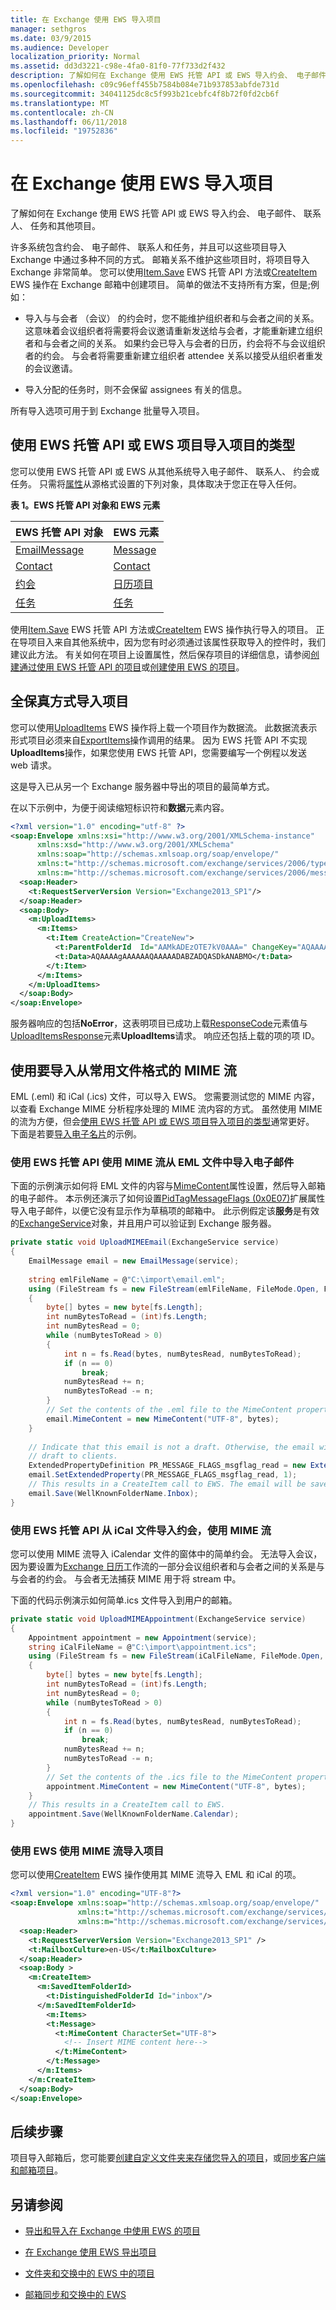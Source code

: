 ```yaml
---
title: 在 Exchange 使用 EWS 导入项目
manager: sethgros
ms.date: 03/9/2015
ms.audience: Developer
localization_priority: Normal
ms.assetid: dd3d3221-c98e-4fa0-81f0-77f733d2f432
description: 了解如何在 Exchange 使用 EWS 托管 API 或 EWS 导入约会、 电子邮件、 联系人、 任务和其他项目。
ms.openlocfilehash: c09c96eff455b7584b084e71b937853abfde731d
ms.sourcegitcommit: 34041125dc8c5f993b21cebfc4f8b72f0fd2cb6f
ms.translationtype: MT
ms.contentlocale: zh-CN
ms.lasthandoff: 06/11/2018
ms.locfileid: "19752836"
---
```

# <a name="import-items-by-using-ews-in-exchange"></a>在 Exchange 使用 EWS 导入项目

了解如何在 Exchange 使用 EWS 托管 API 或 EWS 导入约会、 电子邮件、 联系人、 任务和其他项目。
  
许多系统包含约会、 电子邮件、 联系人和任务，并且可以这些项目导入 Exchange 中通过多种不同的方式。 邮箱关系不维护这些项目时，将项目导入 Exchange 非常简单。 您可以使用[Item.Save](http://msdn.microsoft.com/en-us/library/office/microsoft.exchange.webservices.data.item.save%28v=exchg.80%29.aspx) EWS 托管 API 方法或[CreateItem](http://msdn.microsoft.com/library/78a52120-f1d0-4ed7-8748-436e554f75b6%28Office.15%29.aspx) EWS 操作在 Exchange 邮箱中创建项目。 简单的做法不支持所有方案，但是;例如： 
  
- 导入与与会者 （会议） 的约会时，您不能维护组织者和与会者之间的关系。 这意味着会议组织者将需要将会议邀请重新发送给与会者，才能重新建立组织者和与会者之间的关系。 如果约会已导入与会者的日历，约会将不与会议组织者的约会。 与会者将需要重新建立组织者 attendee 关系以接受从组织者重发的会议邀请。
    
- 导入分配的任务时，则不会保留 assignees 有关的信息。
    
所有导入选项可用于到 Exchange 批量导入项目。
  
## <a name="use-ews-managed-api-or-ews-item-types-to-import-an-item"></a>使用 EWS 托管 API 或 EWS 项目导入项目的类型
<a name="bk_importproperties"> </a>

您可以使用 EWS 托管 API 或 EWS 从其他系统导入电子邮件、 联系人、 约会或任务。 只需将[属性](properties-and-extended-properties-in-ews-in-exchange.md)从源格式设置的下列对象，具体取决于您正在导入任何。 
  
**表 1。EWS 托管 API 对象和 EWS 元素**

|**EWS 托管 API 对象**|**EWS 元素**|
|:-----|:-----|
|[EmailMessage](http://msdn.microsoft.com/en-us/library/microsoft.exchange.webservices.data.emailmessage%28v=exchg.80%29.aspx) <br/> |[Message](http://msdn.microsoft.com/library/2400b33c-43b2-4fc2-b6fb-275a99e0e810%28Office.15%29.aspx) <br/> |
|[Contact](http://msdn.microsoft.com/en-us/library/microsoft.exchange.webservices.data.contact%28v=exchg.80%29.aspx) <br/> |[Contact](http://msdn.microsoft.com/library/66bfff50-7a91-4d81-b6a0-610b9962f677%28Office.15%29.aspx) <br/> |
|[约会](http://msdn.microsoft.com/en-us/library/microsoft.exchange.webservices.data.appointment%28v=exchg.80%29.aspx) <br/> |[日历项目](http://msdn.microsoft.com/library/b0c1fd27-b6da-46e5-88b8-88f00c71ba80%28Office.15%29.aspx) <br/> |
|[任务](http://msdn.microsoft.com/en-us/library/microsoft.exchange.webservices.data.task%28v=exchg.80%29.aspx) <br/> |[任务](http://msdn.microsoft.com/library/7c84927e-db28-4c5d-b0b5-cbcc2b88d869%28Office.15%29.aspx) <br/> |
   
使用[Item.Save](http://msdn.microsoft.com/en-us/library/microsoft.exchange.webservices.data.item.save%28v=exchg.80%29.aspx) EWS 托管 API 方法或[CreateItem](http://msdn.microsoft.com/library/78a52120-f1d0-4ed7-8748-436e554f75b6%28Office.15%29.aspx) EWS 操作执行导入的项目。 正在导项目入来自其他系统中，因为您有时必须通过该属性获取导入的控件时，我们建议此方法。 有关如何在项目上设置属性，然后保存项目的详细信息，请参阅[创建通过使用 EWS 托管 API 的项目](how-to-work-with-exchange-mailbox-items-by-using-ews-in-exchange.md#bk_createewsma)或[创建使用 EWS 的项目](how-to-work-with-exchange-mailbox-items-by-using-ews-in-exchange.md#bk_createews)。
  
## <a name="import-items-with-full-fidelity"></a>全保真方式导入项目
<a name="bk_importproperties"> </a>

您可以使用[UploadItems](http://msdn.microsoft.com/library/a88cbe99-7968-454d-a545-4f92c330909f%28Office.15%29.aspx) EWS 操作将上载一个项目作为数据流。 此数据流表示形式项目必须来自[ExportItems](http://msdn.microsoft.com/library/e2846abb-0b16-4732-bbd8-038a674672f6%28Office.15%29.aspx)操作调用的结果。 因为 EWS 托管 API 不实现**UploadItems**操作，如果您使用 EWS 托管 API，您需要编写一个例程以发送 web 请求。 
  
这是导入已从另一个 Exchange 服务器中导出的项目的最简单方式。
  
在以下示例中，为便于阅读缩短标识符和**数据**元素内容。 
  
```XML
<?xml version="1.0" encoding="utf-8" ?>
<soap:Envelope xmlns:xsi="http://www.w3.org/2001/XMLSchema-instance"
      xmlns:xsd="http://www.w3.org/2001/XMLSchema"
      xmlns:soap="http://schemas.xmlsoap.org/soap/envelope/"
      xmlns:t="http://schemas.microsoft.com/exchange/services/2006/types"
      xmlns:m="http://schemas.microsoft.com/exchange/services/2006/messages">
  <soap:Header>
    <t:RequestServerVersion Version="Exchange2013_SP1"/>
  </soap:Header>
  <soap:Body>
    <m:UploadItems>
      <m:Items>
        <t:Item CreateAction="CreateNew">
          <t:ParentFolderId  Id="AAMkADEzOTE7kV0AAA=" ChangeKey="AQAAAA=="/>
          <t:Data>AQAAAAgAAAAAAQAAAAADABZADQASDkANABMO</t:Data>
        </t:Item>
      </m:Items>
    </m:UploadItems>
  </soap:Body>
</soap:Envelope>
```

服务器响应的包括**NoError**，这表明项目已成功上载[ResponseCode](http://msdn.microsoft.com/library/4b84d670-74c9-4d6d-84e7-f0a9f76f0d93%28Office.15%29.aspx)元素值与[UploadItemsResponse](http://msdn.microsoft.com/library/93044d39-4489-456a-8cce-b6d69873348f%28Office.15%29.aspx)元素**UploadItems**请求。 响应还包括上载的项的项 ID。 
  
## <a name="use-the-mime-stream-to-import-from-common-file-formats"></a>使用要导入从常用文件格式的 MIME 流
<a name="bk_importproperties"> </a>

EML (.eml) 和 iCal (.ics) 文件，可以导入 EWS。 您需要测试您的 MIME 内容，以查看 Exchange MIME 分析程序处理的 MIME 流内容的方式。 虽然使用 MIME 的流为方便，但会[使用 EWS 托管 API 或 EWS 项目导入项目的类型](#bk_importproperties)通常更好。 下面是若要[导入电子名片](http://code.msdn.microsoft.com/How-to-Import-vCard-Files-ffa0ff50)的示例。
  
### <a name="use-the-ews-managed-api-to-import-an-email-from-an-eml-file-by-using-the-mime-stream"></a>使用 EWS 托管 API 使用 MIME 流从 EML 文件中导入电子邮件

下面的示例演示如何将 EML 文件的内容与[MimeContent](http://msdn.microsoft.com/EN-US/library/microsoft.exchange.webservices.data.item.mimecontent%28v=exchg.80%29.aspx)属性设置，然后导入邮箱的电子邮件。 本示例还演示了如何设置[PidTagMessageFlags (0x0E07)](http://msdn.microsoft.com/en-us/library/office/cc839733%28v=office.15%29.aspx)扩展属性导入电子邮件，以便它没有显示作为草稿项的邮箱中。 此示例假定该**服务**是有效的[ExchangeService](http://msdn.microsoft.com/EN-US/library/microsoft.exchange.webservices.data.exchangeservice%28v=exchg.80%29.aspx)对象，并且用户可以验证到 Exchange 服务器。 
  
```cs
private static void UploadMIMEEmail(ExchangeService service)
{
    EmailMessage email = new EmailMessage(service);
    
    string emlFileName = @"C:\import\email.eml";
    using (FileStream fs = new FileStream(emlFileName, FileMode.Open, FileAccess.Read))
    {
        byte[] bytes = new byte[fs.Length];
        int numBytesToRead = (int)fs.Length;
        int numBytesRead = 0;
        while (numBytesToRead > 0)
        {
            int n = fs.Read(bytes, numBytesRead, numBytesToRead);
            if (n == 0)
                break;
            numBytesRead += n;
            numBytesToRead -= n;
        }
        // Set the contents of the .eml file to the MimeContent property.
        email.MimeContent = new MimeContent("UTF-8", bytes);
    }
    
    // Indicate that this email is not a draft. Otherwise, the email will appear as a 
    // draft to clients.
    ExtendedPropertyDefinition PR_MESSAGE_FLAGS_msgflag_read = new ExtendedPropertyDefinition(3591, MapiPropertyType.Integer);
    email.SetExtendedProperty(PR_MESSAGE_FLAGS_msgflag_read, 1);
    // This results in a CreateItem call to EWS. The email will be saved in the Inbox folder.
    email.Save(WellKnownFolderName.Inbox);
}
```

### <a name="use-the-ews-managed-api-to-import-an-appointment-from-an-ical-file-by-using-the-mime-stream"></a>使用 EWS 托管 API 从 iCal 文件导入约会，使用 MIME 流

您可以使用 MIME 流导入 iCalendar 文件的窗体中的简单约会。 无法导入会议，因为要设置为[Exchange 日历](calendars-and-ews-in-exchange.md)工作流的一部分会议组织者和与会者之间的关系是与与会者的约会。 与会者无法捕获 MIME 用于将 stream 中。 
  
下面的代码示例演示如何简单.ics 文件导入到用户的邮箱。
  
```cs
private static void UploadMIMEAppointment(ExchangeService service)
{
    Appointment appointment = new Appointment(service);
    string iCalFileName = @"C:\import\appointment.ics";
    using (FileStream fs = new FileStream(iCalFileName, FileMode.Open, FileAccess.Read))
    {
        byte[] bytes = new byte[fs.Length];
        int numBytesToRead = (int)fs.Length;
        int numBytesRead = 0;
        while (numBytesToRead > 0)
        {
            int n = fs.Read(bytes, numBytesRead, numBytesToRead);
            if (n == 0)
                break;
            numBytesRead += n;
            numBytesToRead -= n;
        }
        // Set the contents of the .ics file to the MimeContent property.
        appointment.MimeContent = new MimeContent("UTF-8", bytes);
    }
    // This results in a CreateItem call to EWS. 
    appointment.Save(WellKnownFolderName.Calendar);
}
```

### <a name="use-ews-to-import-an-item-by-using-the-mime-stream"></a>使用 EWS 使用 MIME 流导入项目

您可以使用[CreateItem](http://msdn.microsoft.com/library/78a52120-f1d0-4ed7-8748-436e554f75b6%28Office.15%29.aspx) EWS 操作使用其 MIME 流导入 EML 和 iCal 的项。 
  
```XML
<?xml version="1.0" encoding="UTF-8"?>
<soap:Envelope xmlns:soap="http://schemas.xmlsoap.org/soap/envelope/"
               xmlns:t="http://schemas.microsoft.com/exchange/services/2006/types"
               xmlns:m="http://schemas.microsoft.com/exchange/services/2006/messages">
  <soap:Header>
    <t:RequestServerVersion Version="Exchange2013_SP1" />
    <t:MailboxCulture>en-US</t:MailboxCulture>
  </soap:Header>
  <soap:Body >
    <m:CreateItem>
      <m:SavedItemFolderId>
        <t:DistinguishedFolderId Id="inbox"/>
      </m:SavedItemFolderId> 
        <m:Items>
        <t:Message>
          <t:MimeContent CharacterSet="UTF-8">
            <!-- Insert MIME content here-->
          </t:MimeContent>
        </t:Message>
      </m:Items>
    </m:CreateItem>
  </soap:Body>
</soap:Envelope>
```

## <a name="next-steps"></a>后续步骤
<a name="bk_importproperties"> </a>

项目导入邮箱后，您可能要[创建自定义文件夹来存储您导入的项目](how-to-work-with-folders-by-using-ews-in-exchange.md)，或[同步客户端和邮箱项目](mailbox-synchronization-and-ews-in-exchange.md)。
  
## <a name="see-also"></a>另请参阅


- [导出和导入在 Exchange 中使用 EWS 的项目](exporting-and-importing-items-by-using-ews-in-exchange.md)
    
- [在 Exchange 使用 EWS 导出项目](how-to-export-items-by-using-ews-in-exchange.md)
    
- [文件夹和交换中的 EWS 中的项目](folders-and-items-in-ews-in-exchange.md)
    
- [邮箱同步和交换中的 EWS](mailbox-synchronization-and-ews-in-exchange.md)
    

